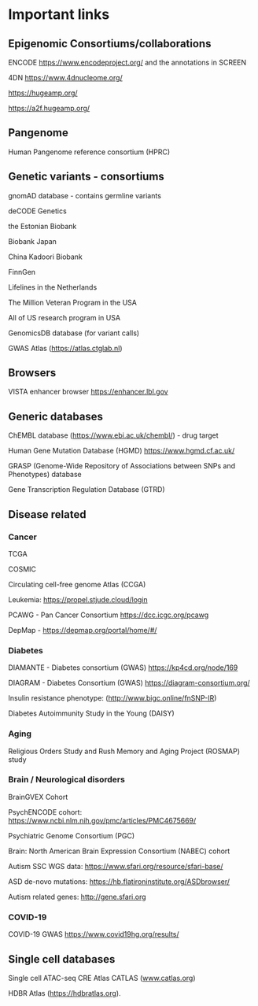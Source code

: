 # Important links

## Epigenomic Consortiums/collaborations 

ENCODE https://www.encodeproject.org/ and the annotations in SCREEN 

4DN https://www.4dnucleome.org/

https://hugeamp.org/

https://a2f.hugeamp.org/

## Pangenome

Human Pangenome reference consortium (HPRC)

## Genetic variants - consortiums

gnomAD database - contains germline variants

deCODE Genetics

the Estonian Biobank

Biobank Japan

China Kadoori Biobank

FinnGen

Lifelines in the Netherlands

The Million Veteran Program in the USA

All of US research program in USA

GenomicsDB database (for variant calls)

GWAS Atlas (https://atlas.ctglab.nl)

## Browsers

VISTA enhancer browser https://enhancer.lbl.gov

## Generic databases

ChEMBL database (https://www.ebi.ac.uk/chembl/) - drug target

Human Gene Mutation Database (HGMD) https://www.hgmd.cf.ac.uk/

GRASP (Genome-Wide Repository of Associations between SNPs and Phenotypes) database 

Gene Transcription Regulation Database (GTRD) 

## Disease related

### Cancer

TCGA

COSMIC

Circulating cell-free genome Atlas (CCGA)

Leukemia: https://propel.stjude.cloud/login

PCAWG - Pan Cancer Consortium https://dcc.icgc.org/pcawg

DepMap - https://depmap.org/portal/home/#/

### Diabetes

DIAMANTE - Diabetes consortium (GWAS)  https://kp4cd.org/node/169

DIAGRAM - Diabetes Consortium (GWAS) https://diagram-consortium.org/

Insulin resistance phenotype: (http://www.bigc.online/fnSNP-IR) 

Diabetes Autoimmunity Study in the Young (DAISY)

### Aging

Religious Orders Study and Rush Memory and Aging Project (ROSMAP) study

### Brain / Neurological disorders

BrainGVEX Cohort

PsychENCODE cohort:  https://www.ncbi.nlm.nih.gov/pmc/articles/PMC4675669/

Psychiatric Genome Consortium (PGC)

Brain: North American Brain Expression Consortium (NABEC) cohort

Autism SSC WGS data: https://www.sfari.org/resource/sfari-base/

ASD de-novo mutations: https://hb.flatironinstitute.org/ASDbrowser/

Autism related genes: http://gene.sfari.org

### COVID-19

COVID-19 GWAS https://www.covid19hg.org/results/


## Single cell databases

Single cell ATAC-seq CRE Atlas CATLAS (www.catlas.org)

HDBR Atlas (https://hdbratlas.org).

